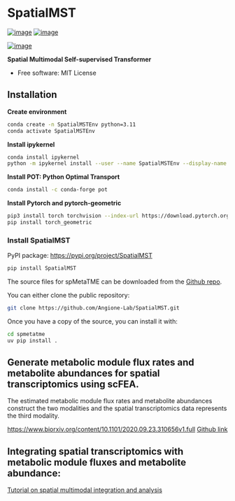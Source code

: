 # SpatialMST


[![image](https://img.shields.io/pypi/v/SpatialMST.svg)](https://pypi.python.org/pypi/SpatialMST)
[![image](https://img.shields.io/conda/vn/conda-forge/SpatialMST.svg)](https://anaconda.org/conda-forge/SpatialMST)

[![image](https://pyup.io/repos/github/SurajRepo/SpatialMST/shield.svg)](https://pyup.io/repos/github/SurajRepo/SpatialMST)


**Spatial Multimodal Self-supervised Transformer**
-   Free software: MIT License

## Installation
**Create environment**
```sh
conda create -n SpatialMSTEnv python=3.11
conda activate SpatialMSTEnv
```
**Install ipykernel**
```sh
conda install ipykernel
python -m ipykernel install --user --name SpatialMSTEnv --display-name "Python(SpatialMSTEnv)"
```
**Install POT: Python Optimal Transport**
```sh
conda install -c conda-forge pot
```
**Install Pytorch and pytorch-geometric**
```sh
pip3 install torch torchvision --index-url https://download.pytorch.org/whl/cu129
pip install torch_geometric
```

### Install SpatialMST
PyPI package: https://pypi.org/project/SpatialMST
```sh
pip install SpatialMST
```

The source files for spMetaTME can be downloaded from the [Github repo](https://github.com/Angione-Lab/SpatialMST.git).

You can either clone the public repository:

```sh
git clone https://github.com/Angione-Lab/SpatialMST.git
```

Once you have a copy of the source, you can install it with:

```sh
cd spmetatme
uv pip install .
```
## Generate metabolic module flux rates and metabolite abundances for spatial transcriptomics using scFEA.
The estimated metabolic module flux rates and metabolite abundances construct the two modalities and the spatial transcriptomics data represents the third modality.

https://www.biorxiv.org/content/10.1101/2020.09.23.310656v1.full [Github link](https://github.com/changwn/scFEA/tree/master)

## Integrating spatial transcriptomics with metabolic module fluxes and metabolite abundance: 
[Tutorial on spatial multimodal integration and analysis](https://github.com/Angione-Lab/Multimodal_breast_cancer_subtype_analysis/tree/main/Spatial_multi_omics_analysis)
